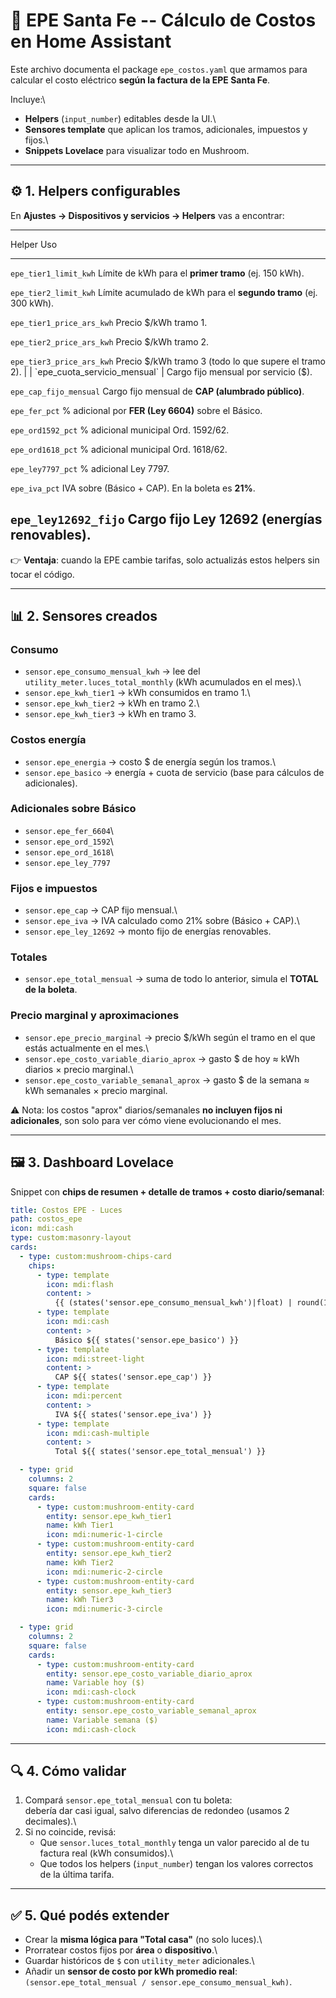 # 📘 EPE Santa Fe -- Cálculo de Costos en Home Assistant

Este archivo documenta el package `epe_costos.yaml` que armamos para
calcular el costo eléctrico **según la factura de la EPE Santa Fe**.

Incluye:\
- **Helpers** (`input_number`) editables desde la UI.\
- **Sensores template** que aplican los tramos, adicionales, impuestos y
fijos.\
- **Snippets Lovelace** para visualizar todo en Mushroom.

------------------------------------------------------------------------

## ⚙️ 1. Helpers configurables

En **Ajustes → Dispositivos y servicios → Helpers** vas a encontrar:

  --------------------------------------------------------------------------------------------------------------------------------------------------------------------
  Helper                                      Uso
  ------------------------------------------- ------------------------------------------------------------------------------------------------------------------------
  `epe_tier1_limit_kwh`                       Límite de kWh para el **primer tramo** (ej. 150 kWh).

  `epe_tier2_limit_kwh`                       Límite acumulado de kWh para el **segundo tramo** (ej. 300 kWh).

  `epe_tier1_price_ars_kwh`                   Precio \$/kWh tramo 1.

  `epe_tier2_price_ars_kwh`                   Precio \$/kWh tramo 2.

  `epe_tier3_price_ars_kwh`                   Precio
                                              $/kWh tramo 3 (todo lo que supere el tramo 2). | | `epe_cuota_servicio_mensual` | Cargo fijo mensual por servicio ($).

  `epe_cap_fijo_mensual`                      Cargo fijo mensual de **CAP (alumbrado público)**.

  `epe_fer_pct`                               \% adicional por **FER (Ley 6604)** sobre el Básico.

  `epe_ord1592_pct`                           \% adicional municipal Ord. 1592/62.

  `epe_ord1618_pct`                           \% adicional municipal Ord. 1618/62.

  `epe_ley7797_pct`                           \% adicional Ley 7797.

  `epe_iva_pct`                               IVA sobre (Básico + CAP). En la boleta es **21%**.

  `epe_ley12692_fijo`                         Cargo fijo Ley 12692 (energías renovables).
  --------------------------------------------------------------------------------------------------------------------------------------------------------------------

👉 **Ventaja**: cuando la EPE cambie tarifas, solo actualizás estos
helpers sin tocar el código.

------------------------------------------------------------------------

## 📊 2. Sensores creados

### Consumo

-   `sensor.epe_consumo_mensual_kwh` → lee del
    `utility_meter.luces_total_monthly` (kWh acumulados en el mes).\
-   `sensor.epe_kwh_tier1` → kWh consumidos en tramo 1.\
-   `sensor.epe_kwh_tier2` → kWh en tramo 2.\
-   `sensor.epe_kwh_tier3` → kWh en tramo 3.

### Costos energía

-   `sensor.epe_energia` → costo \$ de energía según los tramos.\
-   `sensor.epe_basico` → energía + cuota de servicio (base para
    cálculos de adicionales).

### Adicionales sobre Básico

-   `sensor.epe_fer_6604`\
-   `sensor.epe_ord_1592`\
-   `sensor.epe_ord_1618`\
-   `sensor.epe_ley_7797`

### Fijos e impuestos

-   `sensor.epe_cap` → CAP fijo mensual.\
-   `sensor.epe_iva` → IVA calculado como 21% sobre (Básico + CAP).\
-   `sensor.epe_ley_12692` → monto fijo de energías renovables.

### Totales

-   `sensor.epe_total_mensual` → suma de todo lo anterior, simula el
    **TOTAL de la boleta**.

### Precio marginal y aproximaciones

-   `sensor.epe_precio_marginal` → precio \$/kWh según el tramo en el
    que estás actualmente en el mes.\
-   `sensor.epe_costo_variable_diario_aprox` → gasto \$ de hoy ≈ kWh
    diarios × precio marginal.\
-   `sensor.epe_costo_variable_semanal_aprox` → gasto \$ de la semana ≈
    kWh semanales × precio marginal.

⚠️ Nota: los costos "aprox" diarios/semanales **no incluyen fijos ni
adicionales**, son solo para ver cómo viene evolucionando el mes.

------------------------------------------------------------------------

## 🖼️ 3. Dashboard Lovelace

Snippet con **chips de resumen + detalle de tramos + costo
diario/semanal**:

``` yaml
title: Costos EPE - Luces
path: costos_epe
icon: mdi:cash
type: custom:masonry-layout
cards:
  - type: custom:mushroom-chips-card
    chips:
      - type: template
        icon: mdi:flash
        content: >
          {{ (states('sensor.epe_consumo_mensual_kwh')|float) | round(1) }} kWh
      - type: template
        icon: mdi:cash
        content: >
          Básico ${{ states('sensor.epe_basico') }}
      - type: template
        icon: mdi:street-light
        content: >
          CAP ${{ states('sensor.epe_cap') }}
      - type: template
        icon: mdi:percent
        content: >
          IVA ${{ states('sensor.epe_iva') }}
      - type: template
        icon: mdi:cash-multiple
        content: >
          Total ${{ states('sensor.epe_total_mensual') }}

  - type: grid
    columns: 2
    square: false
    cards:
      - type: custom:mushroom-entity-card
        entity: sensor.epe_kwh_tier1
        name: kWh Tier1
        icon: mdi:numeric-1-circle
      - type: custom:mushroom-entity-card
        entity: sensor.epe_kwh_tier2
        name: kWh Tier2
        icon: mdi:numeric-2-circle
      - type: custom:mushroom-entity-card
        entity: sensor.epe_kwh_tier3
        name: kWh Tier3
        icon: mdi:numeric-3-circle

  - type: grid
    columns: 2
    square: false
    cards:
      - type: custom:mushroom-entity-card
        entity: sensor.epe_costo_variable_diario_aprox
        name: Variable hoy ($)
        icon: mdi:cash-clock
      - type: custom:mushroom-entity-card
        entity: sensor.epe_costo_variable_semanal_aprox
        name: Variable semana ($)
        icon: mdi:cash-clock
```

------------------------------------------------------------------------

## 🔍 4. Cómo validar

1.  Compará `sensor.epe_total_mensual` con tu boleta:\
    debería dar casi igual, salvo diferencias de redondeo (usamos 2
    decimales).\
2.  Si no coincide, revisá:
    -   Que `sensor.luces_total_monthly` tenga un valor parecido al de
        tu factura real (kWh consumidos).\
    -   Que todos los helpers (`input_number`) tengan los valores
        correctos de la última tarifa.

------------------------------------------------------------------------

## ✅ 5. Qué podés extender

-   Crear la **misma lógica para "Total casa"** (no solo luces).\
-   Prorratear costos fijos por **área** o **dispositivo**.\
-   Guardar históricos de `$` con `utility_meter` adicionales.\
-   Añadir un **sensor de costo por kWh promedio real**:\
    `(sensor.epe_total_mensual / sensor.epe_consumo_mensual_kwh)`.
